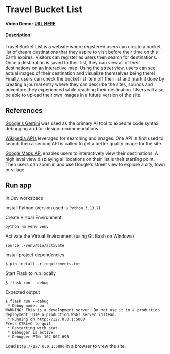 # Travel Bucket List

#### Video Demo: [URL HERE](https://link.com/)

#### Description:

Travel Bucket List is a website where registered users can create a bucket list of dream destinations
that they aspire to visit before their time on this Earth expires. Visitors can register as users
then search for destinations. Once a destination is saved to their list, they can view all of their
destinations on an interactive map. Using the street view, users can see actual images of their destination
and visualize themselves being there! Finally, users can check the bucket list item off their list and mark it done
by creating a journal entry where they can describe the sites, sounds and adventure they experienced
while reaching their destination.
Users will also be able to upload their own images in a future version of the site.

## References

[Google's Gemini](https://gemini.google.com/) was used as the primary AI tool to expedite code syntax
debugging and for design recommendations.

[Wikipedia APIs](https://api.wikimedia.org/wiki/API_catalog) leveraged for searching and images. One API is first used to search then a
second API is called to get a better quality image for the site.

[Google Maps API](https://developers.google.com/maps/documentation/javascript/) enables users to interactively view their destinations.
A high level view displaying all locations on their list is their starting point. Then users can zoom in
and use Google's street view to explore a city, town or village.

## Run app

In Dev workspace

Install Python (version used is `Python 3.13.7`)

Create Virtual Environment

```shell
python -m venv venv
```

Activate the Virtual Environment (using Git Bash on Windows)

```shell
source ./venv/bin/activate
```

Install project dependencies

```shell
$ pip install -r requirements.txt
```

Start Flask to run locally

```shell
$ flask run --debug
```

Expected output

```shell
$ flask run --debug
 * Debug mode: on
WARNING: This is a development server. Do not use it in a production deployment. Use a production WSGI server instead.
 * Running on http://127.0.0.1:5000
Press CTRL+C to quit
 * Restarting with stat
 * Debugger is active!
 * Debugger PIN: 102-007-695
```

Load `http://127.0.0.1:5000` in a browser to view the site.
